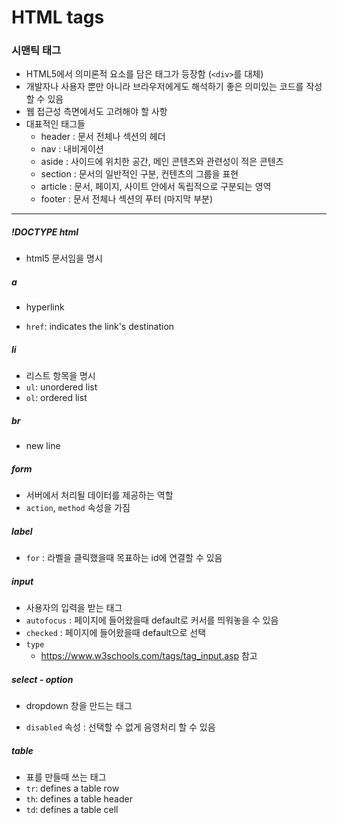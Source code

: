 # HTML tags

### 시맨틱 태그

- HTML5에서 의미론적 요소를 담은 태그가 등장함 (`<div>`를 대체)
- 개발자나 사용자 뿐만 아니라 브라우저에게도 해석하기 좋은 의미있는 코드를 작성할 수 있음
- 웹 접근성 측면에서도 고려해야 할 사항
- 대표적인 태그들
  - header : 문서 전체나 섹션의 헤더
  - nav : 내비게이션
  - aside : 사이드에 위치한 공간, 메인 콘텐츠와 관련성이 적은 콘텐츠
  - section : 문서의 일반적인 구분, 컨텐츠의 그룹을 표현
  - article : 문서, 페이지, 사이트 안에서 독립적으로 구분되는 영역
  - footer : 문서 전체나 섹션의 푸터 (마지막 부분)



-----

##### !DOCTYPE  html

- html5 문서임을 명시



##### a

- hyperlink

- `href`: indicates the link's destination



##### li

- 리스트 항목을 명시
- `ul`: unordered list 
- `ol`: ordered list 



##### br

- new line



##### form

- 서버에서 처리될 데이터를 제공하는 역할
- `action`, `method` 속성을 가짐



##### label

- `for` : 라벨을 클릭했을때 목표하는 id에 연결할 수 있음



##### input

- 사용자의 입력을 받는 태그
- `autofocus` : 페이지에 들어왔을때 default로 커서를 띄워놓을 수 있음
- `checked` : 페이지에 들어왔을때 default으로 선택
- `type` 
  - https://www.w3schools.com/tags/tag_input.asp 참고



##### select - option

- dropdown 창을 만드는 태그

- `disabled` 속성 : 선택할 수 없게 음영처리 할 수 있음



##### table

- 표를 만들때 쓰는 태그
- `tr`: defines a table row
- `th`: defines a table header
- `td`: defines a table cell